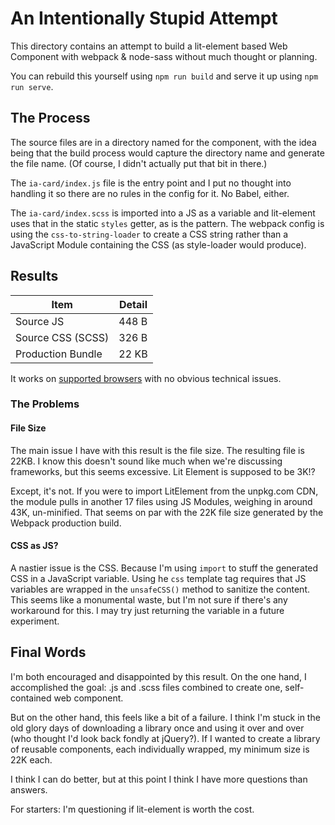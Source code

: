 # An Intentionally Stupid Attempt

 This directory contains an attempt to build a lit-element based Web Component with
 webpack & node-sass without much thought or planning.

 You can rebuild this yourself using `npm run build` and serve it up using `npm run serve`.
 
## The Process
The source files are in a directory named for the component, with the idea being that the 
build process would capture the directory name and generate the file name. (Of course, I didn't 
actually put that bit in there.)

The `ia-card/index.js` file is the entry point and I put no thought into handling it so there
 are no rules in the config for it. No Babel, either. 
 
The `ia-card/index.scss` is imported into a JS as a variable and lit-element uses that in the
static `styles` getter, as is the pattern. The webpack config is using the `css-to-string-loader` 
to create a CSS string rather than a JavaScript Module containing the CSS (as style-loader 
would produce).
 
## Results

| Item | Detail |
| ---- | ------ |
| Source JS | 448 B |
| Source CSS (SCSS) | 326 B |
| Production Bundle | 22 KB |

It works on [supported browsers](https://caniuse.com/#search=modules) with no obvious 
technical issues. 

### The Problems

#### File Size
 The main issue I have with this result is the file size. The resulting file is 22KB.
 I know this doesn't sound like much when we're discussing frameworks, but this seems excessive. 
 Lit Element is supposed to be 3K!?
 
 Except, it's not. If you were to import LitElement from the unpkg.com CDN, the module pulls in 
 another 17 files using JS Modules, weighing in around 43K, un-minified. 
 That seems on par with the 22K file size generated by the Webpack production build.
  
#### CSS as JS?
 A nastier issue is the CSS. Because I'm using `import` to stuff the generated CSS in a 
 JavaScript variable. Using he `css` template tag requires that JS variables are wrapped in the `unsafeCSS()`
 method to sanitize the content. This seems like a monumental waste, but I'm not sure
 if there's any workaround for this. I may try just returning the variable in a future experiment.

## Final Words
 I'm both encouraged and disappointed by this result. On the one hand, I accomplished the goal: .js
 and .scss files combined to create one, self-contained web component. 
 
 But on the other hand, this feels like a bit of a failure. I think I'm stuck in the old glory days of
 downloading a library once and using it over and over (who thought I'd look back fondly at jQuery?).
 If I wanted to create a library of reusable components, each individually wrapped, my minimum size is 22K each. 
 
 I think I can do better, but at this point I think I have more questions than answers.
   
 For starters: I'm questioning if lit-element is worth the cost.